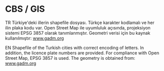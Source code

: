 # CBS / GIS

TR
Türkiye'deki illerin shapefile dosyası. Türkçe karakter kodlamalı ve her ilin plaka kodu var. Open Street Map ile uyumluluk açısında, projeksiyon sistemi EPSG 3857 olarak tanımlanmıştır. 
Geometri verisi için bu kaynak kullanılmıştır: www.gadm.org

EN
Shapefile of the Turkish cities with correct encoding of letters. In addition, the licence plate numbers are provided. For compliance with Open Street Map, EPSG 3857 is used.
The geometry is obtained from: www.gadm.org


